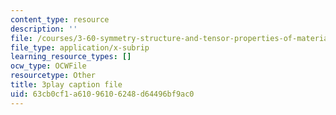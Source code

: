 ```yaml
---
content_type: resource
description: ''
file: /courses/3-60-symmetry-structure-and-tensor-properties-of-materials-fall-2005/63cb0cf1a61096106248d64496bf9ac0_O8q7AqZxtXQ.srt
file_type: application/x-subrip
learning_resource_types: []
ocw_type: OCWFile
resourcetype: Other
title: 3play caption file
uid: 63cb0cf1-a610-9610-6248-d64496bf9ac0
---
```

